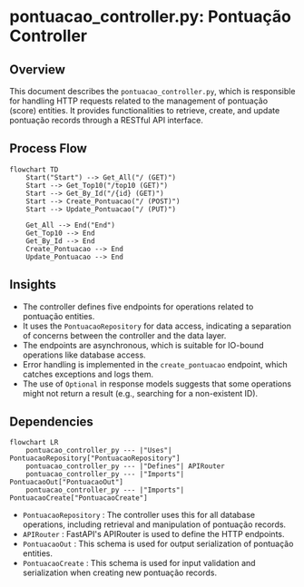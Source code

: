 # pontuacao_controller.py: Pontuação Controller

## Overview

This document describes the `pontuacao_controller.py`, which is responsible for handling HTTP requests related to the management of pontuação (score) entities. It provides functionalities to retrieve, create, and update pontuação records through a RESTful API interface.

## Process Flow

```mermaid
flowchart TD
    Start("Start") --> Get_All("/ (GET)")
    Start --> Get_Top10("/top10 (GET)")
    Start --> Get_By_Id("/{id} (GET)")
    Start --> Create_Pontuacao("/ (POST)")
    Start --> Update_Pontuacao("/ (PUT)")

    Get_All --> End("End")
    Get_Top10 --> End
    Get_By_Id --> End
    Create_Pontuacao --> End
    Update_Pontuacao --> End
```

## Insights

- The controller defines five endpoints for operations related to pontuação entities.
- It uses the `PontuacaoRepository` for data access, indicating a separation of concerns between the controller and the data layer.
- The endpoints are asynchronous, which is suitable for IO-bound operations like database access.
- Error handling is implemented in the `create_pontuacao` endpoint, which catches exceptions and logs them.
- The use of `Optional` in response models suggests that some operations might not return a result (e.g., searching for a non-existent ID).

## Dependencies

```mermaid
flowchart LR
    pontuacao_controller_py --- |"Uses"| PontuacaoRepository["PontuacaoRepository"]
    pontuacao_controller_py --- |"Defines"| APIRouter
    pontuacao_controller_py --- |"Imports"| PontuacaoOut["PontuacaoOut"]
    pontuacao_controller_py --- |"Imports"| PontuacaoCreate["PontuacaoCreate"]
```

- `PontuacaoRepository` : The controller uses this for all database operations, including retrieval and manipulation of pontuação records.
- `APIRouter` : FastAPI's APIRouter is used to define the HTTP endpoints.
- `PontuacaoOut` : This schema is used for output serialization of pontuação entities.
- `PontuacaoCreate` : This schema is used for input validation and serialization when creating new pontuação records.